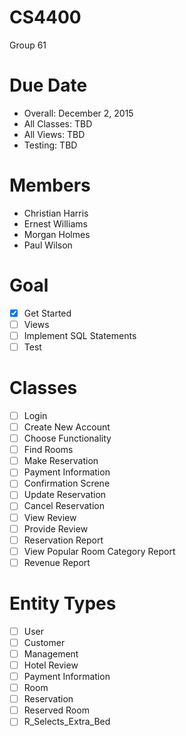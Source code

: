 # CS4400
Group 61

Due Date
================
- Overall: December 2, 2015
- All Classes: TBD
- All Views: TBD
- Testing: TBD

Members
================
- Christian Harris
- Ernest Williams
- Morgan Holmes
- Paul Wilson

Goal
================
- [x] Get Started
- [ ] Views
- [ ] Implement SQL Statements
- [ ] Test

Classes
================
- [ ] Login
- [ ] Create New Account
- [ ] Choose Functionality
- [ ] Find Rooms
- [ ] Make Reservation
- [ ] Payment Information
- [ ] Confirmation Screne
- [ ] Update Reservation
- [ ] Cancel Reservation
- [ ] View Review
- [ ] Provide Review
- [ ] Reservation Report
- [ ] View Popular Room Category Report
- [ ] Revenue Report

Entity Types
================
- [ ] User
- [ ] Customer
- [ ] Management
- [ ] Hotel Review
- [ ] Payment Information
- [ ] Room 
- [ ] Reservation
- [ ] Reserved Room
- [ ] R_Selects_Extra_Bed
